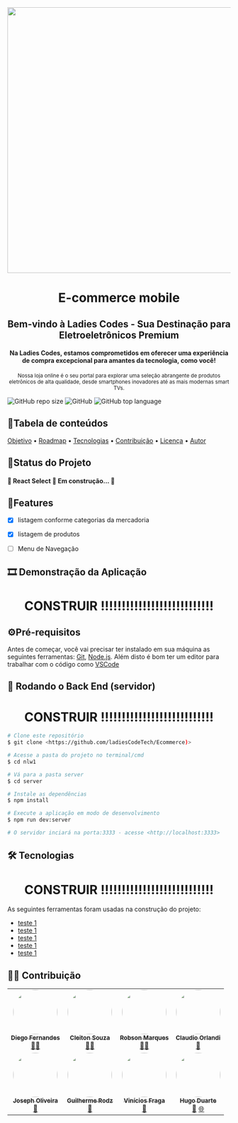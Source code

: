 <div align="center">
  <img src="https://github.com/divina37/SPOTIFY-CLONE/assets/130809132/22eb4e20-79c9-4cd7-a4f3-6ce094198b17" width="600px" />  
</div>

<h1 align="center" >E-commerce mobile</h1>

<h2 align="center">Bem-vindo à Ladies Codes - Sua Destinação para Eletroeletrônicos Premium</h2>

<h4 align="center">Na Ladies Codes, estamos comprometidos em oferecer uma experiência de compra excepcional para amantes da tecnologia, como você!</h4>
<div align="center">
  <sup align="center">Nossa loja online é o seu portal para explorar uma seleção abrangente de produtos eletrônicos de alta qualidade, desde smartphones inovadores até as mais modernas smart TVs.</sup> 
</div>

![GitHub repo size](https://img.shields.io/github/repo-size/ladiesCodeTech/Ecommerce)
![GitHub](https://img.shields.io/github/license/ladiesCodeTech/Ecommerce)
![GitHub top language](https://img.shields.io/github/languages/top/ladiesCodeTech/Ecommerce)

<h2>📜Tabela de conteúdos</h2>
<p align=" ">
 <a href="#objetivo">Objetivo</a> •
 <a href="#roadmap">Roadmap</a> • 
 <a href="#tecnologias">Tecnologias</a> • 
 <a href="#contribuicao">Contribuição</a> • 
 <a href="#licenc-a">Licença</a> • 
 <a href="#autor">Autor</a>
</p>

<h2>📌Status do Projeto</h2>

<h4 align="  "> 
	🚧  React Select 🚀 Em construção...  🚧
</h4>

<h2>🚩Features</h2>

- [x] listagem conforme categorias da mercadoria
- [x] listagem de produtos
- [ ] Menu de Navegação


<h2>🎞 Demonstração da Aplicação</h2>

<h1 align="center">CONSTRUIR !!!!!!!!!!!!!!!!!!!!!!!!!!!</h1>







<h2>⚙Pré-requisitos</h2>

Antes de começar, você vai precisar ter instalado em sua máquina as seguintes ferramentas:
[Git](https://git-scm.com), [Node.js](https://nodejs.org/en/). 
Além disto é bom ter um editor para trabalhar com o código como [VSCode](https://code.visualstudio.com/)

<h2>🎲 Rodando o Back End (servidor)</h2>

<h1 align="center">CONSTRUIR !!!!!!!!!!!!!!!!!!!!!!!!!!!</h1>


```bash
# Clone este repositório
$ git clone <https://github.com/ladiesCodeTech/Ecommerce)>

# Acesse a pasta do projeto no terminal/cmd
$ cd nlw1

# Vá para a pasta server
$ cd server

# Instale as dependências
$ npm install

# Execute a aplicação em modo de desenvolvimento
$ npm run dev:server

# O servidor inciará na porta:3333 - acesse <http://localhost:3333>
```





<h2>🛠 Tecnologias</h2>

<h1 align="center">CONSTRUIR !!!!!!!!!!!!!!!!!!!!!!!!!!!</h1>
As seguintes ferramentas foram usadas na construção do projeto:

- [teste 1](https://expo.io/)
- [teste 1](https://nodejs.org/en/)
- [teste 1](https://pt-br.reactjs.org/)
- [teste 1](https://reactnative.dev/)
- [teste 1](https://www.typescriptlang.org/)




<h2>👩‍💻 Contribuição</h2>
<table>
  <tr>
    <td align="center"><a href="https://rocketseat.com.br"><img style="border-radius: 50%;" src="https://avatars2.githubusercontent.com/u/2254731?s=400&u=0ba16a79456c2f250e7579cb388fa18c5c2d7d65&v=4" width="100px;" alt=""/><br /><sub><b>Diego Fernandes</b></sub></a><br /><a href="https://rocketseat.com.br/" title="Rocketseat">👨‍🚀</a></td>
    <td align="center"><a href="https://rocketseat.com.br"><img style="border-radius: 50%;" src="https://avatars1.githubusercontent.com/u/4669899?s=460&u=806503605676192b5d0c363e4490e13d8127ed64&v=4" width="100px;" alt=""/><br /><sub><b>Cleiton Souza</b></sub></a><br /><a href="https://rocketseat.com.br/" title="Rocketseat">👨‍🚀</a></td>
    <td align="center"><a href="https://rocketseat.com.br"><img style="border-radius: 50%;" src="https://avatars2.githubusercontent.com/u/861751?s=460&v=4" width="100px;" alt=""/><br /><sub><b>Robson Marques</b></sub></a><br /><a href="https://rocketseat.com.br/" title="Rocketseat">👨‍🚀</a></td>
    <td align="center"><a href="https://rocketseat.com.br"><img style="border-radius: 50%;" src="https://avatars3.githubusercontent.com/u/16831337?s=460&v=4" width="100px;" alt=""/><br /><sub><b>Claudio Orlandi</b></sub></a><br /><a href="https://rocketseat.com.br/" title="Rocketseat">🚀</a></td>
  </tr>
  <tr>
    <td align="center"><a href="https://rocketseat.com.br"><img style="border-radius: 50%;" src="https://avatars0.githubusercontent.com/u/39345247?s=460&u=cdff2624a327a43e2765112a54e966a06eac6d79&v=4" width="100px;" alt=""/><br /><sub><b>Joseph Oliveira</b></sub></a><br /><a href="https://rocketseat.com.br/" title="Rocketseat">🚀</a></td>
    <td align="center"><a href="https://rocketseat.com.br"><img style="border-radius: 50%;" src="https://avatars0.githubusercontent.com/u/10366880?s=460&u=59e93e1752e9d2ece4b7d8e129d60caba9c94207&v=4" width="100px;" alt=""/><br /><sub><b>Guilherme Rodz</b></sub></a><br /><a href="https://rocketseat.com.br/" title="Rocketseat">🚀</a></td>
    <td align="center"><a href="https://rocketseat.com.br"><img style="border-radius: 50%;" src="https://avatars2.githubusercontent.com/u/37725197?s=460&u=446439436524c37f66e41f35b607dbb70358d5e4&v=4" width="100px;" alt=""/><br /><sub><b>Vinícios Fraga</b></sub></a><br /><a href="https://rocketseat.com.br/" title="Rocketseat">🚀</a></td>
    <td align="center"><a href="https://rocketseat.com.br"><img style="border-radius: 50%;" src="https://avatars3.githubusercontent.com/u/26551306?s=460&u=18446655ccae6c2a29eb177a104ecf32f029aa3a&v=4" width="100px;" alt=""/><br /><sub><b>Hugo Duarte</b></sub></a><br /><a href="https://rocketseat.com.br/" title="Rocketseat">🚀</a>  <a href="https://blog.rocketseat.com.br/" title="Blog">🌐</a></td>
  </tr>
</table>










